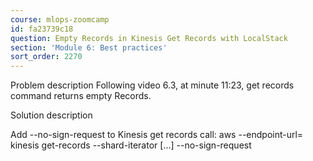 ```yaml
---
course: mlops-zoomcamp
id: fa23739c18
question: Empty Records in Kinesis Get Records with LocalStack
section: 'Module 6: Best practices'
sort_order: 2270
---
```


Problem description
Following video 6.3, at minute 11:23, get records command returns empty Records.

Solution description

Add --no-sign-request to Kinesis get records call:
 aws --endpoint-url= kinesis get-records --shard-iterator […] --no-sign-request

